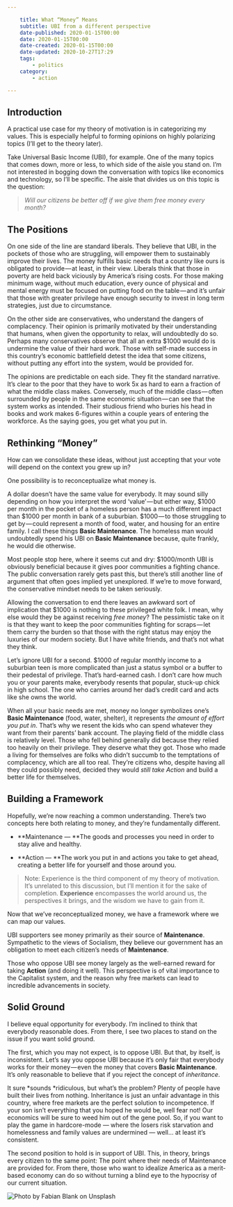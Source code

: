 ```yaml
---

    title: What “Money” Means
    subtitle: UBI from a different perspective
    date-published: 2020-01-15T00:00
    date: 2020-01-15T00:00
    date-created: 2020-01-15T00:00
    date-updated: 2020-10-27T17:29
    tags:
        - politics
    category:
        - action

---
```


## Introduction

A practical use case for my theory of motivation is in categorizing my values. This is especially helpful to forming opinions on highly polarizing topics (I’ll get to the theory later).

Take Universal Basic Income (UBI), for example. One of the many topics that comes down, more or less, to which side of the aisle you stand on. I’m not interested in bogging down the conversation with topics like economics and technology, so I’ll be specific. The aisle that divides us on this topic is the question:

> _Will our citizens be better off if we give them free money every month?_

## The Positions

On one side of the line are standard liberals. They believe that UBI, in the pockets of those who are struggling, will empower them to sustainably improve their lives. The money fulfills basic needs that a country like ours is obligated to provide — at least, in their view. Liberals think that those in poverty are held back viciously by America’s rising costs. For those making minimum wage, without much education, every ounce of physical and mental energy must be focused on putting food on the table — and it’s unfair that those with greater privilege have enough security to invest in long term strategies, just due to circumstance.

On the other side are conservatives, who understand the dangers of complacency. Their opinion is primarily motivated by their understanding that humans, when given the opportunity to relax, will undoubtedly do so. Perhaps many conservatives observe that all an extra $1000 would do is undermine the value of their hard work. Those with self-made success in this country’s economic battlefield detest the idea that some citizens, without putting any effort into the system, would be provided for.

The opinions are predictable on each side. They fit the standard narrative. It’s clear to the poor that they have to work 5x as hard to earn a fraction of what the middle class makes. Conversely, much of the middle class — often surrounded by people in the same economic situation — can see that the system works as intended. Their studious friend who buries his head in books and work makes 6-figures within a couple years of entering the workforce. As the saying goes, you get what you put in.

## Rethinking “Money”

How can we consolidate these ideas, without just accepting that your vote will depend on the context you grew up in?

One possibility is to reconceptualize what money is.

A dollar doesn’t have the same value for everybody. It may sound silly depending on how you interpret the word ‘value’ — but either way, $1000 per month in the pocket of a homeless person has a much different impact than $1000 per month in bank of a suburbian. $1000 — to those struggling to get by — could represent a month of food, water, and housing for an entire family. I call these things **Basic Maintenance**. The homeless man would undoubtedly spend his UBI on **Basic Maintenance** because, quite frankly, he would die otherwise.

Most people stop here, where it seems cut and dry: $1000/month UBI is obviously beneficial because it gives poor communities a fighting chance. The public conversation rarely gets past this, but there’s still another line of argument that often goes implied yet unexplored. If we’re to move forward, the conservative mindset needs to be taken seriously.

Allowing the conversation to end there leaves an awkward sort of implication that $1000 is nothing to these privileged white folk. I mean, why else would they be against receiving _free money_? The pessimistic take on it is that they want to keep the poor communities fighting for scraps — let them carry the burden so that those with the right status may enjoy the luxuries of our modern society. But I have white friends, and that’s not what they think.

Let’s ignore UBI for a second. $1000 of regular monthly income to a suburbian teen is more complicated than just a status symbol or a buffer to their pedestal of privilege. That’s hard-earned cash. I don’t care how much you or your parents make, everybody resents that popular, stuck-up chick in high school. The one who carries around her dad’s credit card and acts like she owns the world.

When all your basic needs are met, money no longer symbolizes one’s **Basic Maintenance** (food, water, shelter), it represents _the amount of effort you put in_. That’s why we resent the kids who can spend whatever they want from their parents’ bank account. The playing field of the middle class is relatively level. Those who fell behind generally did because they relied too heavily on their privilege. They deserve what they got. Those who made a living for themselves are folks who didn’t succumb to the temptations of complacency, which are all too real. They’re citizens who, despite having all they could possibly need, decided they would _still take Action_ and build a better life for themselves.

## Building a Framework

Hopefully, we’re now reaching a common understanding. There’s two concepts here both relating to money, and they’re fundamentally different.

- **Maintenance — **The goods and processes you need in order to stay alive and healthy.

- **Action — **The work you put in and actions you take to get ahead, creating a better life for yourself and those around you.

> Note: Experience is the third component of my theory of motivation. It’s unrelated to this discussion, but I’ll mention it for the sake of completion. **Experience** encompasses the world around us, the perspectives it brings, and the wisdom we have to gain from it.

Now that we’ve reconceptualized money, we have a framework where we can map our values.

UBI supporters see money primarily as their source of **Maintenance**. Sympathetic to the views of Socialism, they believe our government has an obligation to meet each citizen’s needs of **Maintenance**.

Those who oppose UBI see money largely as the well-earned reward for taking **Action** (and doing it well). This perspective is of vital importance to the Capitalist system, and the reason why free markets can lead to incredible advancements in society.

## Solid Ground

I believe equal opportunity for everybody. I’m inclined to think that everybody reasonable does. From there, I see two places to stand on the issue if you want solid ground.

The first, which you may not expect, is to oppose UBI. But that, by itself, is inconsistent. Let’s say you oppose UBI because it’s only fair that everybody works for their money — even the money that covers **Basic Maintenance**. It’s only reasonable to believe that if you reject the concept of _inheritance_.

It sure *sounds *ridiculous, but what’s the problem? Plenty of people have built their lives from nothing. Inheritance is just an unfair advantage in this country, where free markets are the perfect solution to incompetence. If your son isn’t everything that you hoped he would be, well fear not! Our economics will be sure to weed him out of the gene pool. So, if you want to play the game in hardcore-mode — where the losers risk starvation and homelessness and family values are undermined — well… at least it’s consistent.

The second position to hold is in support of UBI. This, in theory, brings every citizen to the same point: The point where their needs of Maintenance are provided for. From there, those who want to idealize America as a merit-based economy can do so without turning a blind eye to the hypocrisy of our current situation.

![Photo by [Fabian Blank](https://unsplash.com/@blankerwahnsinn?utm_source=medium&utm_medium=referral) on [Unsplash](https://unsplash.com?utm_source=medium&utm_medium=referral)](https://cdn-images-1.medium.com/max/10368/0*BqURPm4WieKbJt80)